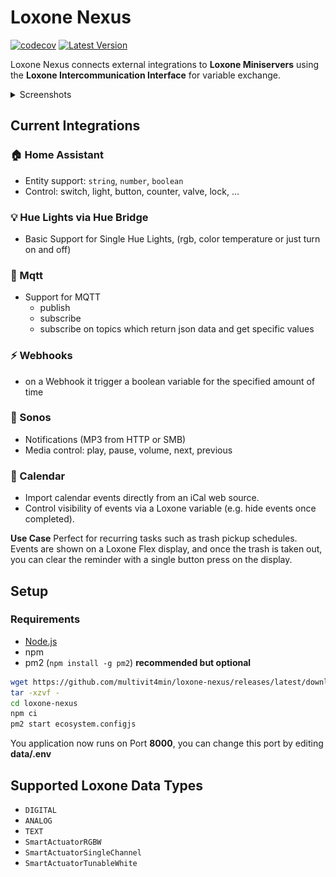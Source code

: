 # Loxone Nexus

[![codecov](https://codecov.io/github/Multivit4min/loxone-nexus/branch/main/graph/badge.svg?token=QF11M7H8SB)](https://codecov.io/github/Multivit4min/loxone-nexus)
[![Latest Version](https://img.shields.io/github/v/release/multivit4min/loxone-nexus
)](https://github.com/multivit4min/loxone-nexus)


Loxone Nexus connects external integrations to **Loxone Miniservers** using the **Loxone Intercommunication Interface** for variable exchange.

<details>
  <summary>Screenshots</summary>

  ![Loxone](https://github.com/Multivit4min/loxone-nexus/blob/main/images/loxone.png?raw=true)
  ![HomeAssistant](https://github.com/Multivit4min/loxone-nexus/blob/main/images/hass.png?raw=true)
  ![Sonos](https://github.com/Multivit4min/loxone-nexus/blob/main/images/sonos.png?raw=true)
  ![Variable](https://github.com/Multivit4min/loxone-nexus/blob/main/images/variable.png?raw=true)

</details>

## Current Integrations

### 🏠 Home Assistant
- Entity support: `string`, `number`, `boolean`  
- Control: switch, light, button, counter, valve, lock, …  

### 💡 Hue Lights via Hue Bridge
- Basic Support for Single Hue Lights, (rgb, color temperature or just turn on and off)

### 📡 Mqtt
- Support for MQTT
  - publish
  - subscribe
  - subscribe on topics which return json data and get specific values

### ⚡️ Webhooks
- on a Webhook it trigger a boolean variable for the specified amount of time

### 🎵 Sonos
- Notifications (MP3 from HTTP or SMB)  
- Media control: play, pause, volume, next, previous  

### 📅 Calendar
- Import calendar events directly from an iCal web source.
- Control visibility of events via a Loxone variable (e.g. hide events once completed).

**Use Case** Perfect for recurring tasks such as trash pickup schedules. Events are shown on a Loxone Flex display, and once the trash is taken out, you can clear the reminder with a single button press on the display.

## Setup

### Requirements
- [Node.js](https://nodejs.org/en/download/)
- npm
- pm2 (`npm install -g pm2`) **recommended but optional**

```sh
wget https://github.com/multivit4min/loxone-nexus/releases/latest/download/loxone-nexus.tar.gz -O - |
tar -xzvf -
cd loxone-nexus
npm ci
pm2 start ecosystem.configjs
```

You application now runs on Port **8000**, you can change this port by editing **data/.env**

## Supported Loxone Data Types
- `DIGITAL`  
- `ANALOG`  
- `TEXT`  
- `SmartActuatorRGBW`
- `SmartActuatorSingleChannel`
- `SmartActuatorTunableWhite`